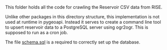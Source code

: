 This folder holds all the code for crawling the Reservoir CSV data from RISE.

Unlike other packages in this directory structure, this implementation is not used at runtime in pygeoapi.
Instead it serves to create a command line tool to upsert reservoir data
to a PostgreSQL server using ogr2ogr. This is supposed to run as a cron job.

The file [schema.sql](schema.sql) is a required to correctly set up the database.
